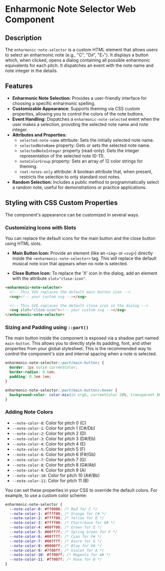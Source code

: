 # Enharmonic Note Selector Web Component

## Description

The `enharmonic-note-selector` is a custom HTML element that allows users to
select an enharmonic note (e.g., "C", "D♯", "E♭"). It displays a button which,
when clicked, opens a dialog containing all possible enharmonic equivalents for
each pitch. It dispatches an event with the note name and note integer in the
details.

## Features

- **Enharmonic Note Selection:** Provides a user-friendly interface for choosing
  a specific enharmonic spelling.
- **Customizable Appearance:** Supports theming via CSS custom properties,
  allowing you to control the colors of the note buttons.
- **Event Handling:** Dispatches a `enharmonic-note-selected` event when the
  user makes a selection, providing the selected note name and note integer.
- **Attributes and Properties:**
  - `selected-note-name` attribute: Sets the initially selected note name.
  - `selectedNoteName` property: Gets or sets the selected note name.
  - `selectedNoteInteger` property (read-only): Gets the integer representation
    of the selected note (0-11).
  - `noteColorGroup` property: Sets an array of 12 color strings for theming.
  - `root-notes-only` attribute: A boolean attribute that, when present,
    restricts the selection to only standard root notes.
- **Random Selection:** Includes a public method to programmatically select a
  random note, useful for demonstrations or practice applications.

## Styling with CSS Custom Properties

The component's appearance can be customized in several ways.

### Customizing Icons with Slots

You can replace the default icons for the main button and the close button using
HTML slots.

- **Main Button Icon:** Provide an element (like an `<img>` or `<svg>`) directly
  inside the `<enharmonic-note-selector>` tag. This will replace the default
  musical note icon that appears when no note is selected.

- **Close Button Icon:** To replace the 'X' icon in the dialog, add an element
  with the attribute `slot="close-icon"`.

```html
<enharmonic-note-selector>
  <!-- This SVG replaces the default main button icon -->
  <svg><!-- your custom svg --></svg>

  <!-- This SVG replaces the default close icon in the dialog -->
  <svg slot="close-icon"><!-- your custom svg --></svg>
</enharmonic-note-selector>
```

### Sizing and Padding using `::part()`

The main button inside the component is exposed via a shadow part named
`main-button`. This allows you to directly style its padding, font, and other
properties from your global stylesheet. This is the recommended way to control
the component's size and internal spacing when a note is selected.

```css
enharmonic-note-selector::part(main-button) {
  border: 1px solid currentColor;
  border-radius: 0.6em;
  padding: 0.3em 1em;
}

enharmonic-note-selector::part(main-button):hover {
  background-color: color-mix(in srgb, currentColor 20%, transparent 80%);
}
```

### Adding Note Colors

- `--note-color-0`: Color for pitch 0 (C)
- `--note-color-1`: Color for pitch 1 (C#/Db)
- `--note-color-2`: Color for pitch 2 (D)
- `--note-color-3`: Color for pitch 3 (D#/Eb)
- `--note-color-4`: Color for pitch 4 (E)
- `--note-color-5`: Color for pitch 5 (F)
- `--note-color-6`: Color for pitch 6 (F#/Gb)
- `--note-color-7`: Color for pitch 7 (G)
- `--note-color-8`: Color for pitch 8 (G#/Ab)
- `--note-color-9`: Color for pitch 9 (A)
- `--note-color-10`: Color for pitch 10 (A#/Bb)
- `--note-color-11`: Color for pitch 11 (B)

You can set these properties in your CSS to override the default colors. For
example, to use a custom color scheme:

```css
enharmonic-note-selector {
  --note-color-0: #ff0000; /* Red for C */
  --note-color-1: #ff7f00; /* Orange for C# */
  --note-color-2: #ffff00; /* Yellow for D */
  --note-color-3: #7fff00; /* Chartreuse for D# */
  --note-color-4: #00ff00; /* Green for E */
  --note-color-5: #00ff7f; /* Spring Green for F */
  --note-color-6: #00ffff; /* Cyan for F# */
  --note-color-7: #007fff; /* Azure for G */
  --note-color-8: #0000ff; /* Blue for G# */
  --note-color-9: #7f00ff; /* Violet for A */
  --note-color-10: #ff00ff; /* Magenta for A# */
  --note-color-11: #ff007f; /* Rose for B */
}
```
